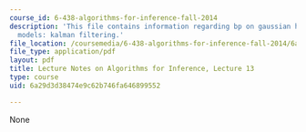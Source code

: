 ```yaml
---
course_id: 6-438-algorithms-for-inference-fall-2014
description: 'This file contains information regarding bp on gaussian hidden markov
  models: kalman filtering.'
file_location: /coursemedia/6-438-algorithms-for-inference-fall-2014/6a29d3d38474e9c62b746fa646899552_MIT6_438F14_Lec13.pdf
file_type: application/pdf
layout: pdf
title: Lecture Notes on Algorithms for Inference, Lecture 13
type: course
uid: 6a29d3d38474e9c62b746fa646899552

---
```

None
